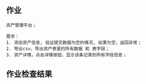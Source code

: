 ## 作业

```
资产管理平台；

需求：
1. 添加资产信息, 验证提交数据为空的情况, 如果为空，返回异常；
2. 导出csv，导出资产表里的所有数据 和 表字段；
3. 资产详情，点击详情按钮，显示该条记录的所有字段信息；
```

## 作业检查结果
